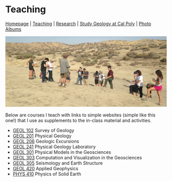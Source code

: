 # Teaching

[Homepage](./index.html) | [Teaching](./teaching.html) | [Research](./research.html) | [Study Geology at Cal Poly](./study-geology-cp.html) | [Photo Albums](./photos.html)

![teaching-pic](./teaching-pic.jpg)

Below are courses I teach with links to simple websites (simple like this one!) that I use as supplements to the in-class material and activities.

- [GEOL 102](https://tinyurl.com/geol-102) Survey of Geology
- [GEOL 201](https://tinyurl.com/geol-201) Physical Geology
- [GEOL 206](https://tinyurl.com/geol-206) Geologic Excursions
- [GEOL 241](https://tinyurl.com/geol-241) Physical Geology Laboratory
- [GEOL 301](https://tinyurl.com/geology-301) Physical Models in the Geosciences
- [GEOL 303](https://tinyurl.com/geology-303) Computation and Visualization in the Geosciences
- [GEOL 305](https://tinyurl.com/geology-305) Seismology and Earth Structure
- [GEOL 420](https://tinyurl.com/geol-420) Applied Geophysics
- [PHYS 410](https://tinyurl.com/physics-410) Physics of Solid Earth